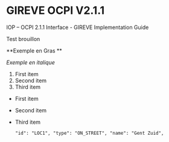 # GIREVE OCPI V2.1.1
IOP – OCPI 2.1.1 Interface - GIREVE Implementation Guide


Test brouillon 

**Exemple en Gras **

*Exemple en italique*

1. First item
2. Second item
3. Third item

- First item
- Second item
- Third item

  `"id": "LOC1",
	"type": "ON_STREET",
	"name": "Gent Zuid",`
